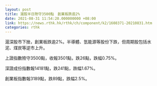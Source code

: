 ```yaml
---
layout: post
title: 滬股半日險守3500點　創業板跌逾2%
date: 2021-08-31 11:54:20.000000000 +08:00
link: https://news.rthk.hk/rthk/ch/component/k2/1608371-20210831.htm
categories: rthk
---
```


滬深股市下挫，創業板跌逾2%。半導體、氫能源等股份下跌，但周期股包括水泥、煤炭等逆市上升。

上證指數險守3500點，收報3501點，跌26點，跌幅0.75%。

深證成份指數報14181點，跌241點，跌幅1.67%。

創業板指數報3189點，跌89點，跌幅2.5%。
